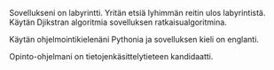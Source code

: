 Sovellukseni on labyrintti. Yritän etsiä lyhimmän reitin ulos labyrintistä. Käytän Djikstran algoritmia sovelluksen ratkaisualgoritmina.

Käytän ohjelmointikielenäni Pythonia ja sovelluksen kieli on englanti.

Opinto-ohjelmani on tietojenkäsittelytieteen kandidaatti.
